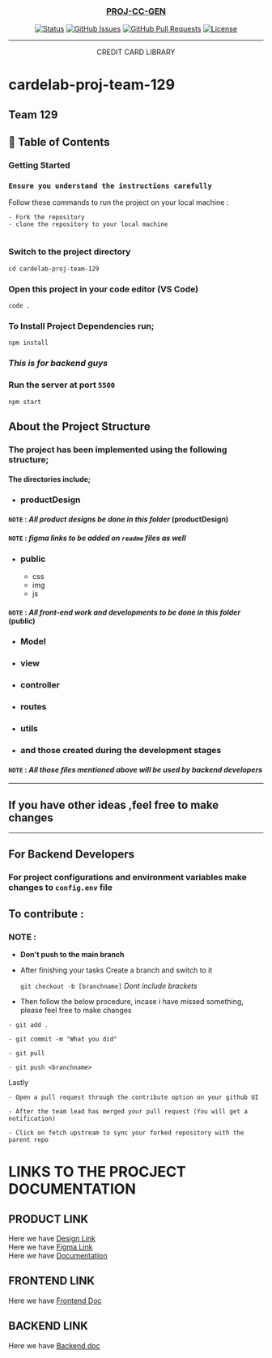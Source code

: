 <p align="center">
  <a href="" rel="noopener">
 <!-- <img src=""></a> -->
</p>
<h3 align="center">PROJ-CC-GEN </h3>

<div align="center">


[![Status](https://img.shields.io/badge/status-active-success.svg)]()
[![GitHub Issues](https://img.shields.io/github/issues/kylelobo/The-Documentation-Compendium.svg)](https://github.com/kylelobo/The-Documentation-Compendium/issues)
[![GitHub Pull Requests](https://img.shields.io/github/issues-pr/kylelobo/The-Documentation-Compendium.svg)](https://github.com/kylelobo/The-Documentation-Compendium/pulls)
[![License](https://img.shields.io/badge/license-MIT-blue.svg)](LICENSE.md)

</div>

---

<p align="center"> CREDIT CARD LIBRARY
    <br> 
</p>

# cardelab-proj-team-129
Team 129
---

## 📝 Table of Contents

### Getting Started 
### **`Ensure you understand the instructions carefully`**

Follow these commands to run the project on your local machine :


```
- Fork the repository
- clone the repository to your local machine
 
```

### Switch to the project directory

```
cd cardelab-proj-team-129

```

### Open this project in your code editor (VS Code)

```
code . 
```

### To Install Project Dependencies run;

```
npm install
```

### *This is for backend guys*

### Run the server at port `5500`

```
npm start
```
## About the Project Structure
### The project has been implemented using the following structure;
#### The directories include;
- ### productDesign
#### `NOTE` : *All product designs be done in this folder* (productDesign)
#### `NOTE` : *figma links to be added on `readme` files as well* 
- ### public
    - css
    - img
    - js
#### `NOTE` : *All front-end work and developments to be done in this folder* (public)

- ### Model
- ### view
- ### controller
- ### routes
- ### utils
- ### and those created during the development stages

#### `NOTE` : *All those files mentioned above will be used by backend developers*
---
## If you have other ideas ,feel free to make changes

---

## For Backend Developers
### For project configurations and environment variables make changes to `config.env` file

## ****To contribute :****

### NOTE :

-  **Don't push to the main branch**
- After finishing your tasks Create a branch and switch to it


    `git checkout -b [branchname]` *Dont include brackets*

 - Then follow the below procedure, incase i have missed something, please feel free to make changes

 



```
- git add .

- git commit -m "What you did"

- git pull

- git push <branchname>
```


Lastly

```
- Open a pull request through the contribute option on your github UI 

- After the team lead has merged your pull request (You will get a notification)

- Click on fetch upstream to sync your forked repository with the parent repo
```

# LINKS TO THE PROCJECT DOCUMENTATION
## PRODUCT LINK
Here we have [Design Link](https://www.figma.com/file/zwBCLs0RV7mDKZ05CQxpNP?node-id=0%3A1&fuid=941363395730471374#237800822)<br />
Here we have [Figma Link](https://www.figma.com/file/i7wERMHfbkTSOv3maOX29t/Project_129?node-id=0%3A1)<br />
Here we have [Documentation](https://documenter.getpostman.com/view/17155688/Uzds4Uet)

## FRONTEND LINK
Here we have [Frontend Doc](https://docs.google.com/document/d/1onVp-PqoN5dYfq5IydqCl1B4UAw5H0ibyDr7Zle9kME/edit?usp=gmail)

## BACKEND LINK
Here we have [Backend doc](https://documenter.getpostman.com/view/17155688/Uzds4Uet)
